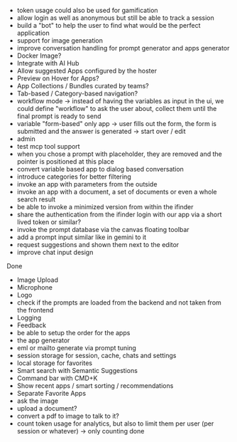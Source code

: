 - token usage could also be used for gamification
- allow login as well as anonymous but still be able to track a session
- build a "bot" to help the user to find what would be the perfect application
- support for image generation
- improve conversation handling for prompt generator and apps generator
- Docker Image?
- Integrate with AI Hub
- Allow suggested Apps configured by the hoster
- Preview on Hover for Apps?
- App Collections / Bundles curated by teams?
- Tab-based / Category-based navigation?
- workflow mode -> instead of having the variables as input in the ui, we could define "workflow" to ask the user about, collect them until the final prompt is ready to send
- variable "form-based" only app -> user fills out the form, the form is submitted and the answer is generated -> start over / edit 
- admin 
- test mcp tool support
- when you chose a prompt with placeholder, they are removed and the pointer is positioned at this place
- convert variable based app to dialog based conversation
- introduce categories for better filtering
- invoke an app with parameters from the outside
- invoke an app with a document, a set of documents or even a whole search result 
- be able to invoke a minimized version from within the ifinder
- share the authentication from the ifinder login with our app via a short lived token or similar?
- invoke the prompt database via the canvas floating toolbar
- add a prompt input similar like in gemini to it
- request suggestions and shown them next to the editor
- improve chat input design


Done
- Image Upload
- Microphone
- Logo
- check if the prompts are loaded from the backend and not taken from the frontend
- Logging
- Feedback
- be able to setup the order for the apps
- the app generator
- eml or mailto generate via prompt tuning
- session storage for session, cache, chats and settings
- local storage for favorites
- Smart search with Semantic Suggestions
- Command bar with CMD+K
- Show recent apps / smart sorting / recommendations
- Separate Favorite Apps
- ask the image
- upload a document?
- convert a pdf to image to talk to it?
- count token usage for analytics, but also to limit them per user (per session or whatever) -> only counting done





